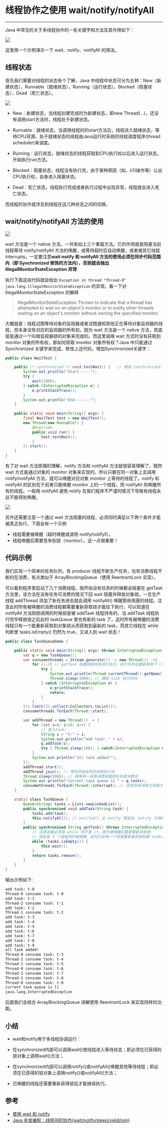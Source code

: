 # 线程协作之使用 wait/notify/notifyAll
---

Java 中常见的关于多线程协作的一些关键字和方法及其作用如下：

![](https://jverson.oss-cn-beijing.aliyuncs.com/935997150ff402d172055664c9122ed3.jpg)

这里用一个示例演示一下 wait、notify、notifyAll 的用法。


## 线程状态

首先我们需要对线程的状态有个了解，Java 中线程中状态可分为五种：New（新建状态），Runnable（就绪状态），Running（运行状态），Blocked（阻塞状态），Dead（死亡状态）。

![](https://jverson.oss-cn-beijing.aliyuncs.com/9a07ccf84afe8dc48770f2fd1a56d4aa.jpg)


- New：新建状态，当线程创建完成时为新建状态，即new Thread(...)，还没有调用start方法时，线程处于新建状态。

- Runnable：就绪状态，当调用线程的的start方法后，线程进入就绪状态，等待CPU资源。处于就绪状态的线程由Java运行时系统的线程调度程序(thread scheduler)来调度。

- Running：运行状态，就绪状态的线程获取到CPU执行权以后进入运行状态，开始执行run方法。

- Blocked：阻塞状态，线程没有执行完，由于某种原因（如，I/O操作等）让出CPU执行权，自身进入阻塞状态。

- Dead：死亡状态，线程执行完成或者执行过程中出现异常，线程就会进入死亡状态。

而线程的协作就涉及到线程在这几种状态之间的切换。


## wait/notify/notifyAll 方法的使用

![](https://jverson.oss-cn-beijing.aliyuncs.com/a6d040d4396be1eda3f49622db24a4c8.jpg)

wait 方法是一个 native 方法，一共有如上三个重载方法。它的作用就是阻塞当前线程等待 notify/notifyAll 方法的唤醒，或等待超时后自动唤醒，或者被其它线程 interrupts。一定要注意**wait notify 和 notifyAll 方法的使用必须在同步代码范围内（即 Synchronized 修饰的方法内），否则就会抛出 IllegalMonitorStateException 异常**

执行下面这段代码就会抛出 `Exception in thread "Thread-0" java.lang.IllegalMonitorStateException` 的异常。看一下对 IllegalMonitorStateException 的解释

> IllegalMonitorStateException Thrown to indicate that a thread has attempted to wait on an object's monitor or to notify other threads waiting on an object's monitor without owning the specified monitor.

大概就是：线程试图等待对象的监视器或者试图通知其他正在等待对象监视器的线程，但本身没有对应的监视器的所有权。因为 wait 方法是一个 native 方法，其底层是通过一个叫做监视器锁的对象来完成的。而这里调用 wait 方式时没有获取到 monitor 对象的所有权，那如何获取 monitor 对象所有权？Java 中只能通过 Synchronized 关键字来完成，修改上述代码，增加Synchronized关键字：

```Java
public class WaitTest {

    public /* synchronized */ void testWait() {   // 增加 synchronized 关键字修饰编程一个同步方法后才能使用 wait
        System.out.println("Start-----");
        try {
            wait(1000);
        } catch (InterruptedException e) {
            e.printStackTrace();
        }
        System.out.println("End-------");
    }

    public static void main(String[] args) {
        final WaitTest test = new WaitTest();
        new Thread(new Runnable() {
            @Override
            public void run() {
                test.testWait();
            }
        }).start();
    }
}
```

有了对 wait 方法原理的理解，notify 方法和 notifyAll 方法就很容易理解了。既然 wait 方式是通过对象的 monitor 对象来实现的，所以只要在同一对象上去调用 notify/notifyAll 方法，就可以唤醒对应对象 monitor 上等待的线程了。notify 和 notifyAll 的区别在于前者只能唤醒 monitor 上的一个线程，而 notifyAll 则唤醒所有的线程。一般用 notifyAll 避免 notify 在我们程序不严谨的情况下导致有线程永远不能得到唤醒。

![](https://jverson.oss-cn-beijing.aliyuncs.com/e2a885d0e701c2b6bf9a68d982c6fb29.jpg)

另外还需要注意一个通过 wait 方法阻塞的线程，必须同时满足以下两个条件才能被真正执行，下面会有一个示例

- 线程需要被唤醒（超时唤醒或调用 notify/notifyll）。
- 线程唤醒后需要竞争到锁（monitor）。这一点很重要！

## 代码示例

我们实现一个简单的任务队列，有 producer 线程不断生产任务，也有消费线程不断的在消费，有点类似于 ArrayBlockingQueue（使用 ReentrantLock 实现）。

可以看到程序里启动了几个消费线程，刚开始没有任务的时候都会阻塞在 getTask 方法里，该方法在没有任务可消费的情况下回 wait 阻塞并释放对象锁。一旦生产线程 addThread 添加了新任务进去就会调用 notifyAll() 唤醒那些阻塞的线程。注意此时所有被唤醒的消费线程都需要重新获取锁才能往下执行，可以知道在 notifyAll 方法刚刚调用的时候锁是被 addTask 线程持有的，当 addTask 线程执行完毕释放锁之后此时 taskQueue 里也有新的 task 了，这时所有被唤醒的消费线程只有一个能重新获取到对象锁从而获取到最新的 task，而其它线程在 while 判断里 tasks.isEmpty() 仍然为 true，又进入到 wait 状态！


```Java
public class TaskQueueDemo {

    public static void main(String[] args) throws InterruptedException {
        var q = new TaskQueue();
        var consumethreads = Stream.generate(() -> new Thread(() ->{
            for (;;){ // getTask 阻塞获取任务进行执行，执行完毕后重新获取下一个任务
                try {
                    System.out.println(Thread.currentThread().getName() + " consume task: " + q.getTask());
                    Thread.sleep(1000); // 模拟 task 执行时间
                } catch (InterruptedException e) {
                    e.printStackTrace();
                    return;
                }
            }
        })).limit(3).collect(Collectors.toList());
        consumethreads.forEach(Thread::start);

        var addThread = new Thread(() -> {
            for (int i=0; i<10; i++) {
                // 放入task:
                String s = "t-" + i;
                System.out.println("add task: " + s);
                q.addTask(s);
                try { Thread.sleep(100); } catch(InterruptedException e) {}
            }
            System.out.println("all task added!");
        });
        addThread.start();
        addThread.join(); // 等待添加任务的线程执行完
        Thread.sleep(5000); // 再等待一会等消费线程把任务都消费完
        System.out.println("current task queue is " + q.tasks);
        consumethreads.forEach(Thread::interrupt); // 结束所有线程主线程才能退出
    }

    static class TaskQueue {
        Queue<String> tasks = Lists.newLinkedList();
        public synchronized void addTask(String task) {
            tasks.add(task);
            this.notifyAll(); // notifyAll 比 notify 更安全，notify 只唤醒一个线程，如果有多个线程在等待没有考虑周全的话将导致其余线程永久等待下去
        }
        public synchronized String getTask() throws InterruptedException {
            // 注意这里必须用 while 而不是 if，因为被唤醒后需要重新获取锁
            // 例如有 3 个线程同时被唤醒，此时只会有一个线程重新拿到锁判断 tasks.isEmpty() 为 false 执行 tasks.remove()，而其它两个线程再拿到锁的时候又变成 empty 重新进入等待
            while (tasks.isEmpty()) {
                this.wait();
            }
            return tasks.remove();
        }
    }
}
```

输出示例如下:

```bash
add task: t-0
Thread-0 consume task: t-0
add task: t-1
Thread-2 consume task: t-1
add task: t-2
Thread-1 consume task: t-2
add task: t-3
add task: t-4
add task: t-5
add task: t-6
add task: t-7
add task: t-8
add task: t-9
all task added!
Thread-0 consume task: t-3
Thread-2 consume task: t-4
Thread-1 consume task: t-5
Thread-0 consume task: t-6
Thread-2 consume task: t-7
Thread-1 consume task: t-8
Thread-0 consume task: t-9
current task queue is []
java.lang.InterruptedException
```


后面我们会结合 ArrayBlockingQueue 讲解使用 ReentrantLock 来实现同样的功能。

## 小结

- wait和notify用于多线程协调运行：

- 在synchronized内部可以调用wait()使线程进入等待状态；即必须在已获得的锁对象上调用wait()方法；

- 在synchronized内部可以调用notify()或notifyAll()唤醒其他等待线程；即必须在已获得的锁对象上调用notify()或notifyAll()方法；

- 已唤醒的线程还需要重新获得锁后才能继续执行。


## 参考

- [使用 wait 和 notify](https://www.liaoxuefeng.com/wiki/1252599548343744/1306580911915042)
- [Java 并发编程：线程间的协作(wait/notify/sleep/yield/join)](https://www.cnblogs.com/paddix/p/5381958.html)